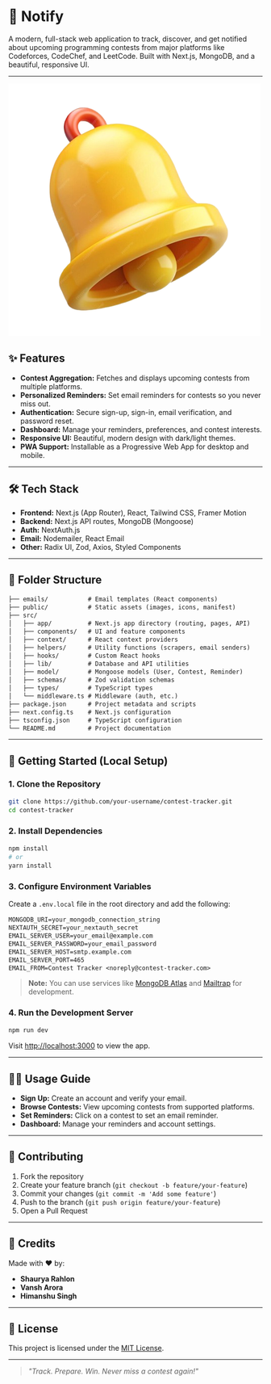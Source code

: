 # 🚀 Notify

A modern, full-stack web application to track, discover, and get notified about upcoming programming contests from major platforms like Codeforces, CodeChef, and LeetCode. Built with Next.js, MongoDB, and a beautiful, responsive UI.

---

![Notify Banner](public/logo_bg.png)

## ✨ Features

- **Contest Aggregation:** Fetches and displays upcoming contests from multiple platforms.
- **Personalized Reminders:** Set email reminders for contests so you never miss out.
- **Authentication:** Secure sign-up, sign-in, email verification, and password reset.
- **Dashboard:** Manage your reminders, preferences, and contest interests.
- **Responsive UI:** Beautiful, modern design with dark/light themes.
- **PWA Support:** Installable as a Progressive Web App for desktop and mobile.

---

## 🛠️ Tech Stack

- **Frontend:** Next.js (App Router), React, Tailwind CSS, Framer Motion
- **Backend:** Next.js API routes, MongoDB (Mongoose)
- **Auth:** NextAuth.js
- **Email:** Nodemailer, React Email
- **Other:** Radix UI, Zod, Axios, Styled Components

---

## 📁 Folder Structure

```
├── emails/           # Email templates (React components)
├── public/           # Static assets (images, icons, manifest)
├── src/
│   ├── app/          # Next.js app directory (routing, pages, API)
│   ├── components/   # UI and feature components
│   ├── context/      # React context providers
│   ├── helpers/      # Utility functions (scrapers, email senders)
│   ├── hooks/        # Custom React hooks
│   ├── lib/          # Database and API utilities
│   ├── model/        # Mongoose models (User, Contest, Reminder)
│   ├── schemas/      # Zod validation schemas
│   ├── types/        # TypeScript types
│   └── middleware.ts # Middleware (auth, etc.)
├── package.json      # Project metadata and scripts
├── next.config.ts    # Next.js configuration
├── tsconfig.json     # TypeScript configuration
└── README.md         # Project documentation
```

---

## 🚦 Getting Started (Local Setup)

### 1. **Clone the Repository**

```bash
git clone https://github.com/your-username/contest-tracker.git
cd contest-tracker
```

### 2. **Install Dependencies**

```bash
npm install
# or
yarn install
```

### 3. **Configure Environment Variables**

Create a `.env.local` file in the root directory and add the following:

```
MONGODB_URI=your_mongodb_connection_string
NEXTAUTH_SECRET=your_nextauth_secret
EMAIL_SERVER_USER=your_email@example.com
EMAIL_SERVER_PASSWORD=your_email_password
EMAIL_SERVER_HOST=smtp.example.com
EMAIL_SERVER_PORT=465
EMAIL_FROM=Contest Tracker <noreply@contest-tracker.com>
```

> **Note:** You can use services like [MongoDB Atlas](https://www.mongodb.com/atlas) and [Mailtrap](https://mailtrap.io/) for development.

### 4. **Run the Development Server**

```bash
npm run dev
```

Visit [http://localhost:3000](http://localhost:3000) to view the app.

---

## 🧑‍💻 Usage Guide

- **Sign Up:** Create an account and verify your email.
- **Browse Contests:** View upcoming contests from supported platforms.
- **Set Reminders:** Click on a contest to set an email reminder.
- **Dashboard:** Manage your reminders and account settings.

---

## 🤝 Contributing

1. Fork the repository
2. Create your feature branch (`git checkout -b feature/your-feature`)
3. Commit your changes (`git commit -m 'Add some feature'`)
4. Push to the branch (`git push origin feature/your-feature`)
5. Open a Pull Request

---

## 🙏 Credits

Made with ❤️ by:

- **Shaurya Rahlon**
- **Vansh Arora**
- **Himanshu Singh**

---

## 📄 License

This project is licensed under the [MIT License](LICENSE).

---

> _"Track. Prepare. Win. Never miss a contest again!"_
